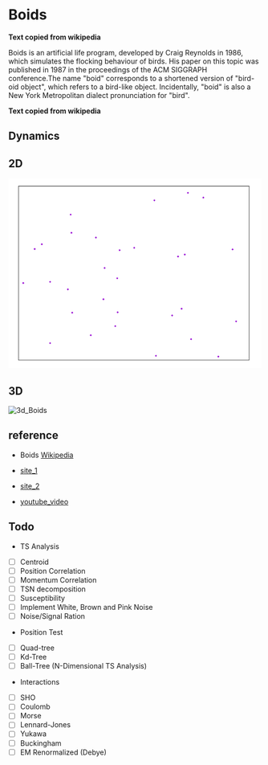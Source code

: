 # Boids

**Text copied from wikipedia**

Boids is an artificial life program, developed by Craig Reynolds in 1986, which simulates the flocking behaviour of birds. His paper on this topic was published in 1987 in the proceedings of the ACM SIGGRAPH conference.The name "boid" corresponds to a shortened version of "bird-oid object", which refers to a bird-like object. Incidentally, "boid" is also a New York Metropolitan dialect pronunciation for "bird". 

**Text copied from wikipedia**

## Dynamics

## 2D

![2D_Boids](https://github.com/gcontesini/AM_boids/blob/master/flocking_boids.gif)

## 3D

![3d_Boids](https://github.com/gcontesini/AM_boids/blob/master/flocking_boids_3d.gif)

## reference

- Boids [Wikipedia](https://en.wikipedia.org/wiki/Boids)

- [site_1](https://www.red3d.com/cwr/boids/)

- [site_2](http://www.cs.toronto.edu/~dt/siggraph97-course/cwr87/)

- [youtube_video](https://www.youtube.com/watch?v=86iQiV3-3IA&feature=youtu.be)

## Todo

- TS Analysis

- [ ] Centroid
- [ ] Position Correlation
- [ ] Momentum Correlation
- [ ] TSN decomposition
- [ ] Susceptibility 
- [ ] Implement White, Brown and Pink Noise
- [ ] Noise/Signal Ration

- Position Test

- [ ] Quad-tree
- [ ] Kd-Tree
- [ ] Ball-Tree (N-Dimensional TS Analysis)

- Interactions

- [ ] SHO
- [ ] Coulomb
- [ ] Morse
- [ ] Lennard-Jones
- [ ] Yukawa
- [ ] Buckingham
- [ ] EM Renormalized (Debye) 
